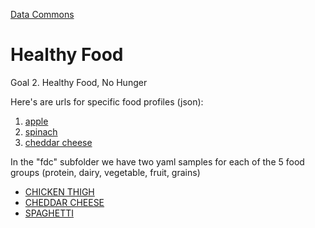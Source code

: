 [Data Commons](../)

# Healthy Food

Goal 2. Healthy Food, No Hunger


Here's are urls for specific food profiles (json):
1. [apple](https://api.nal.usda.gov/fdc/v1/food/2117388?api_key=bLecediTVa2sWd8AegmUZ9o7DxYFSYoef9B4i1Ml)
2. [spinach](https://api.nal.usda.gov/fdc/v1/food/2099349?api_key=bLecediTVa2sWd8AegmUZ9o7DxYFSYoef9B4i1Ml)
3. [cheddar cheese](https://api.nal.usda.gov/fdc/v1/food/2015943?api_key=bLecediTVa2sWd8AegmUZ9o7DxYFSYoef9B4i1Ml)

In the "fdc" subfolder we have two yaml samples for each of the 5 food groups (protein, dairy, vegetable, fruit, grains)

- [CHICKEN THIGH](../../docs/food/fdc/samples/1899680.yaml)
- [CHEDDAR CHEESE](../../docs/food/fdc/samples/2015943.yaml)
- [SPAGHETTI](../../docs/food/fdc/samples/2099117.yaml)
